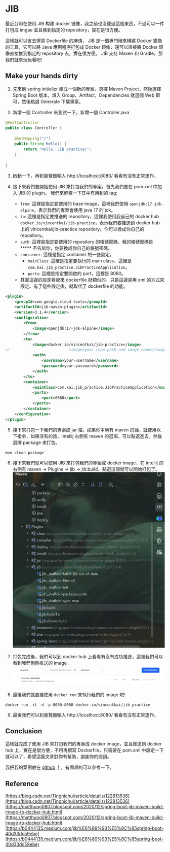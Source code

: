 # JIB

最近公司在使用 JIB 构建 docker 镜像，我之前也沒聽過這個東西，不過可以一件打包成 imgae 並且推到指定的 repository，實在是很方便。

這樣就可以省去撰寫 Dockerfile 的麻煩， JIB 是一個專門用來構建 Docker 鏡像的工具，它可以將 Java 應用程序打包成 Docker 鏡像，還可以直接將 Docker 鏡像直接推到指定的 repository 去，實在很方便。 JIB 支持 Maven 和 Gradle，那我們就來玩玩看吧!

## Make your hands dirty

1. 先來到 spring initializr 建立一個新的專案，選擇 Maven Project，然後選擇 Spring Boot 版本，填入 Group、Artifact，Dependencies 就選個 Web 即可，然後點選 Generate 下載專案。

2. 新增一個 Controller 來測試一下，新增一個 Controller.java

```java
@RestController
public class Controller {

    @GetMapping("/")
    public String hello() {
        return "Hello, JIB practice!";
    }

}
```

3. 啟動一下，再到瀏覽器輸入 http://localhost:8080/ 看看有沒有正常運作。

4. 接下來我們要開始使用 JIB 來打包我們的專案，首先我們要在 pom.xml 中加入 JIB 的 plugin。
    我們來解釋一下其中有用到的 tag:
    - `from`: 這裡是指定要使用的 base image，這裡我們使用 `openjdk:17-jdk-alpine`，表示我們的專案會使用 java 17 的 jdk。
    - `to`: 這裡是指定要推送的 repository，這裡我使用我自己的 docker hub `docker.io/vincentkai/jib-practice`，表示我們要推送到 docker hub 上的 vincentkai/jib-practice repository。你可以換成你自己的 repository。
    - `auth`: 這裡是指定要使用的 repository 的帳號密碼，我的帳號密碼是 ***** 不告訴你，你要換成你自己的帳號密碼。
    - `container`: 這裡是指定 container 的一些設定。
        - `mainClass`: 這裡是指定要執行的 main class，這裡是 `com.kai.jib_practice.JibPracticeApplication`。
        - `ports`: 這裡是指定要開啟的 port，這裡是 8080。
    - 其實這邊的設定看起來 dockerfile 挺類似的，只是這邊是用 xml 的方式來設定。有了這些設定後，就取代了 dockerfile 的功能。
```xml
<plugin>
    <groupId>com.google.cloud.tools</groupId>
    <artifactId>jib-maven-plugin</artifactId>
    <version>3.1.4</version>
    <configuration>
        <from>
            <image>openjdk:17-jdk-alpine</image>
        </from>
        <to>
            <image>docker.io/vincentkai/jib-practice</image>
<!--						<image>your repo path and image name</image>-->
            <auth>
                <username>your-username</username>
                <password>your-password</password>
            </auth>
        </to>
        <container>
            <mainClass>com.kai.jib_practice.JibPracticeApplication</mainClass>
            <ports>
                <port>8080</port>
            </ports>
        </container>
    </configuration>
</plugin>
```

5. 接下來打包一下我們的專案成 jar 檔，如果你本地有 maven 的話，就使用以下指令，如果沒有的話，intellij 右側有 maven 的選項，可以點選進去，然後選擇 package 來打包。

```shell
mvn clean package
```

6. 接下來我們就可以使用 JIB 來打包我們的專案成 docker image，在 intellij 的右側有 maven -> Plugins -> jib -> jib:build，點選這個就可以開始打包了。
![alt text](image.png)

7. 打包完成後，我們可以到 docker hub 上看看有沒有成功推送，這裡我們可以看到我們剛剛推送的 image。
![alt text](image-1.png)

8. 最後我們就直接使用 `docker run` 來執行我們的 image 吧!

```shell
docker run -it -d -p 8080:8080 docker.io/vincentkai/jib-practice
```

9. 最後我們可以到瀏覽器輸入 http://localhost:8080/ 看看有沒有正常運作。



## Conclusion

這樣就完成了使用 JIB 來打包我們的專案成 docker image，並且推送到 docker hub 上，實在是很方便，不用再撰寫 Dockerfile，只需要在 pom.xml 中設定一下就可以了，希望這篇文章對你有幫助，謝謝你的閱讀。

我把我的案例放在 [github](https://github.com/mister33221/spring-boot-jib-practice.git) 上，有興趣的可以參考一下。

## Reference

[https://blog.csdn.net/Tingnichui/article/details/122813536](https://blog.csdn.net/Tingnichui/article/details/122813536)    
[https://matthung0807.blogspot.com/2020/12/spring-boot-jib-maven-build-image-to-docker-hub.html](https://matthung0807.blogspot.com/2020/12/spring-boot-jib-maven-build-image-to-docker-hub.html)    
[https://b0444135.medium.com/jib%E6%89%93%E5%8C%85spring-boot-40d33dc59ebe](https://b0444135.medium.com/jib%E6%89%93%E5%8C%85spring-boot-40d33dc59ebe)    